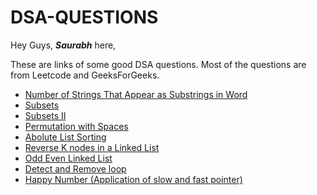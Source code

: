 # DSA-QUESTIONS
Hey Guys, ***Saurabh*** here,

These are links of some good DSA questions.
Most of the questions are from Leetcode and GeeksForGeeks.

- [Number of Strings That Appear as Substrings in Word](https://leetcode.com/problems/number-of-strings-that-appear-as-substrings-in-word/)
- [Subsets](https://leetcode.com/problems/subsets/submissions/)
- [Subsets II](https://leetcode.com/problems/subsets-ii/)
- [Permutation with Spaces](https://practice.geeksforgeeks.org/problems/permutation-with-spaces3627/1/?category[]=Backtracking&category[]=Backtracking&problemStatus=unsolved&difficulty[]=0&page=1&query=category[]BacktrackingproblemStatusunsolveddifficulty[]0page1category[]Backtracking#)
- [Abolute List Sorting](https://practice.geeksforgeeks.org/problems/absolute-list-sorting/1/?category[]=Linked%20List&category[]=Linked%20List&problemStatus=unsolved&difficulty[]=0&page=1&query=category[]Linked%20ListproblemStatusunsolveddifficulty[]0page1category[]Linked%20List#)
- [Reverse K nodes in a Linked List](https://practice.geeksforgeeks.org/problems/reverse-a-linked-list-in-groups-of-given-size/1#)
- [Odd Even Linked List](https://leetcode.com/problems/odd-even-linked-list/)
- [Detect and Remove loop](https://leetcode.com/problems/linked-list-cycle-ii/submissions/)
- [Happy Number (Application of slow and fast pointer) ](https://leetcode.com/problems/happy-number/submissions/)
